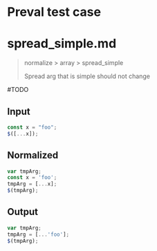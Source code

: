 # Preval test case

# spread_simple.md

> normalize > array > spread_simple
>
> Spread arg that is simple should not change

#TODO

## Input

`````js filename=intro
const x = "foo";
$([...x]);
`````

## Normalized

`````js filename=intro
var tmpArg;
const x = 'foo';
tmpArg = [...x];
$(tmpArg);
`````

## Output

`````js filename=intro
var tmpArg;
tmpArg = [...'foo'];
$(tmpArg);
`````
